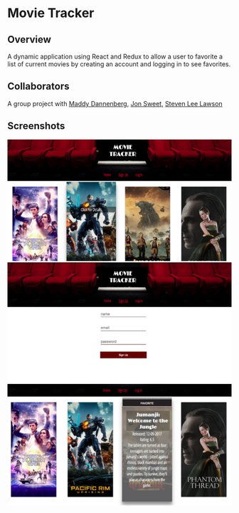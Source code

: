 # Movie Tracker
## Overview

A dynamic application using React and Redux to allow a user to favorite a list of current movies by creating an account and logging in to see favorites.

## Collaborators
A group project with
[Maddy Dannenberg](https://github.com/mmdberg),
[Jon Sweet](https://github.com/JSweet314), 
[Steven Lee Lawson](https://github.com/stevenleelawson)

## Screenshots
![HomePage](public/movie-finder-screenshot.png?raw=true "movie-tracker")
![signUp](public/movie-tracker-signup2.png?raw=true "movie-tracker")
![info](public/movie-finder-info.png?raw=true "movie-tracker")
